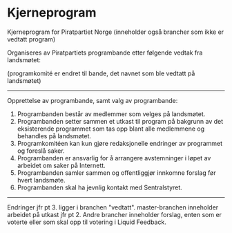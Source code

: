Kjerneprogram
=============

Kjerneprogram for Piratpartiet Norge (inneholder også brancher som ikke 
er vedtatt program)

Organiseres av Piratpartiets programbande etter følgende vedtak fra 
landsmøtet:

(programkomité er endret til bande, det navnet som ble vedtatt på 
landsmøtet)

--------------------------------------------------------------
Opprettelse av programbande, samt valg av programbande:

1. Programbanden består av medlemmer som velges på landsmøtet.
2. Programbanden setter sammen et utkast til program på bakgrunn av det 
   eksisterende programmet som tas opp blant alle medlemmene og 
   behandles på landsmøtet.
3. Programkomitéen kan kun gjøre redaksjonelle endringer av programmet 
   og foreslå saker.
4. Programbanden er ansvarlig for å arrangere avstemninger i løpet av 
   arbeidet om saker på Internett.
5. Programbanden samler sammen og offentliggjør innkomne forslag før 
   hvert landsmøte.
6. Programbanden skal ha jevnlig kontakt med Sentralstyret.

---------------------------------------------------------------
Endringer jfr pt 3. ligger i branchen "vedtatt".
master-branchen inneholder arbeidet på utkast jfr pt 2.
Andre brancher inneholder forslag, enten som er voterte eller som skal 
opp til votering i Liquid Feedback.
